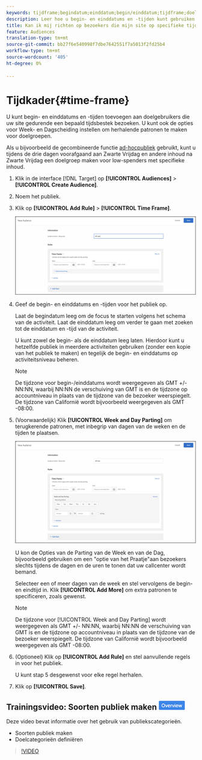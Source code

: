 ```yaml
---
keywords: tijdframe;begindatum;einddatum;begin/einddatum;tijdframe;doelschema;week parteren;dag parteren;parkeren
description: Leer hoe u begin- en einddatums en -tijden kunt gebruiken voor gebruikers die uw site gedurende een bepaald tijdsbestek bezoeken. U kunt ook de opties voor Week- en Dagscheiding instellen.
title: Kan ik mij richten op bezoekers die mijn site op specifieke tijdstippen bezoeken?
feature: Audiences
translation-type: tm+mt
source-git-commit: bb27f6e540998f7dbe7642551f7a5013f2fd25b4
workflow-type: tm+mt
source-wordcount: '405'
ht-degree: 0%

---
```



# Tijdkader{#time-frame}

U kunt begin- en einddatums en -tijden toevoegen aan doelgebruikers die uw site gedurende een bepaald tijdsbestek bezoeken. U kunt ook de opties voor Week- en Dagscheiding instellen om herhalende patronen te maken voor doelgroepen.

Als u bijvoorbeeld de gecombineerde functie [ad-hocpubliek](/help/c-target/combining-multiple-audiences.md#concept_A7386F1EA4394BD2AB72399C225981E5) gebruikt, kunt u tijdens de drie dagen voorafgaand aan Zwarte Vrijdag en andere inhoud na Zwarte Vrijdag een doelgroep maken voor low-spenders met specifieke inhoud.

1. Klik in de interface [!DNL Target] op **[!UICONTROL Audiences]** > **[!UICONTROL Create Audience]**.
1. Noem het publiek.
1. Klik op **[!UICONTROL Add Rule]** > **[!UICONTROL Time Frame]**.

   ![](assets/target_timeframe_dialog.png)

1. Geef de begin- en einddatums en -tijden voor het publiek op.

   Laat de begindatum leeg om de focus te starten volgens het schema van de activiteit. Laat de einddatum leeg om verder te gaan met zoeken tot de einddatum en -tijd van de activiteit.

   U kunt zowel de begin- als de einddatum leeg laten. Hierdoor kunt u hetzelfde publiek in meerdere activiteiten gebruiken (zonder een kopie van het publiek te maken) en tegelijk de begin- en einddatums op activiteitsniveau beheren.

   >[!NOTE]
   >
   >De tijdzone voor begin-/einddatums wordt weergegeven als GMT +/- NN:NN, waarbij NN:NN de verschuiving van GMT is en de tijdzone op accountniveau in plaats van de tijdzone van de bezoeker weerspiegelt. De tijdzone van Californië wordt bijvoorbeeld weergegeven als GMT -08:00.

1. (Voorwaardelijk) Klik **[!UICONTROL Week and Day Parting]** om terugkerende patronen, met inbegrip van dagen van de weken en de tijden te plaatsen.

   ![Week- en dagparkeren](assets/week_and_day_parting.png)

   U kon de Opties van de Parting van de Week en van de Dag, bijvoorbeeld gebruiken om een &quot;optie van het Praatje&quot;aan bezoekers slechts tijdens de dagen en de uren te tonen dat uw callcenter wordt bemand.

   Selecteer een of meer dagen van de week en stel vervolgens de begin- en eindtijd in. Klik **[!UICONTROL Add More]** om extra patronen te specificeren, zoals gewenst.

   >[!NOTE]
   >
   >De tijdzone voor [!UICONTROL Week and Day Parting] wordt weergegeven als GMT +/- NN:NN, waarbij NN:NN de verschuiving van GMT is en de tijdzone op accountniveau in plaats van de tijdzone van de bezoeker weerspiegelt. De tijdzone van Californië wordt bijvoorbeeld weergegeven als GMT -08:00.

1. (Optioneel) Klik op **[!UICONTROL Add Rule]** en stel aanvullende regels in voor het publiek.

   U kunt stap 5 desgewenst voor elke regel herhalen.

1. Klik op **[!UICONTROL Save]**.

## Trainingsvideo: Soorten publiek maken ![Overzichtsbadge](/help/assets/overview.png)

Deze video bevat informatie over het gebruik van publiekscategorieën.

* Soorten publiek maken
* Doelcategorieën definiëren

>[!VIDEO](https://video.tv.adobe.com/v/17392)
